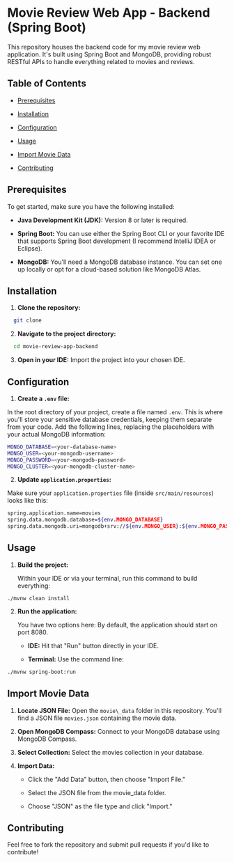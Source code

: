 Movie Review Web App - Backend (Spring Boot)
============================================

This repository houses the backend code for my movie review web application. It's built using Spring Boot and MongoDB, providing robust RESTful APIs to handle everything related to movies and reviews.

Table of Contents
-----------------

*   [Prerequisites](#prerequisites)
    
*   [Installation](#installation)
    
*   [Configuration](#configuration)
    
*   [Usage](#usage)

*   [Import Movie Data](#import-movie-data)
    
*   [Contributing](#contributing)
    

Prerequisites
-------------

To get started, make sure you have the following installed:

*   **Java Development Kit (JDK):** Version 8 or later is required.
    
*   **Spring Boot:** You can use either the Spring Boot CLI or your favorite IDE that supports Spring Boot development (I recommend IntelliJ IDEA or Eclipse).
    
*   **MongoDB:** You'll need a MongoDB database instance. You can set one up locally or opt for a cloud-based solution like MongoDB Atlas.
    

Installation
------------

1. **Clone the repository:**

  ```bash
    git clone
  ```
2. **Navigate to the project directory:**
  ```bash
    cd movie-review-app-backend
  ```
3. **Open in your IDE:** Import the project into your chosen IDE.
    

Configuration
-------------

1. **Create a `.env` file:**

  In the root directory of your project, create a file named `.env`. This is where you'll store your sensitive database credentials, keeping them separate from your code. Add the following lines, replacing the placeholders with your actual MongoDB information:
```bash
MONGO_DATABASE=<your-database-name>
MONGO_USER=<your-mongodb-username>
MONGO_PASSWORD=<your-mongodb-password>
MONGO_CLUSTER=<your-mongodb-cluster-name>
```
2. **Update `application.properties`:**
   
 Make sure your `application.properties` file (inside `src/main/resources`) looks like this:
```bash
spring.application.name=movies
spring.data.mongodb.database=${env.MONGO_DATABASE}
spring.data.mongodb.uri=mongodb+srv://${env.MONGO_USER}:${env.MONGO_PASSWORD}@${env.MONGO_CLUSTER}
```
Usage
-----
1. **Build the project:**
   
   Within your IDE or via your terminal, run this command to build everything:
```basg
./mvnw clean install
```
2. **Run the application:**
   
   You have two options here:
    By default, the application should start on port 8080.
    
    *   **IDE:** Hit that "Run" button directly in your IDE.
        
    *   **Terminal:** Use the command line:
```bash
./mvnw spring-boot:run
```
Import Movie Data
-----------------

1.  **Locate JSON File:** Open the `movie\_data` folder in this repository. You'll find a JSON file `movies.json` containing the movie data.
    
2.  **Open MongoDB Compass:** Connect to your MongoDB database using MongoDB Compass.
    
3.  **Select Collection:** Select the movies collection in your database.
    
4.  **Import Data:**
    
    *   Click the "Add Data" button, then choose "Import File."
        
    *   Select the JSON file from the movie\_data folder.
        
    *   Choose "JSON" as the file type and click "Import."
      
Contributing
------------

Feel free to fork the repository and submit pull requests if you'd like to contribute!

